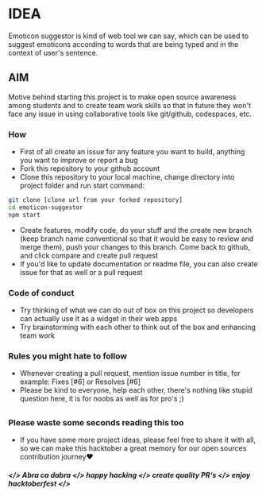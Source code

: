 # IDEA

Emoticon suggestor is kind of web tool we can say, which can be used to suggest emoticons according to words that are being typed and in the context of user's sentence.

## AIM
Motive behind starting this project is to make open source awareness among students and to create team work skills so that in future they won't face any issue in using collaborative tools like git/github, codespaces, etc.

### How
- First of all create an issue for any feature you want to build, anything you want to improve or report a bug
- Fork this repository to your github account
- Clone this repository to your local machine, change directory into project folder and run start command:
```bash
git clone [clone url from your forked repository]
cd emoticon-suggestor
npm start
```

- Create features, modify code, do your stuff and the create new branch (keep branch name conventional so that it would be easy to review and merge them), push your changes to this branch. Come back to github, and click compare and create pull request
- If you'd like to update documentation or readme file, you can also create issue for that as well or a pull request 

### Code of conduct
- Try thinking of what we can do out of box on this project so developers can actually use it as a widget in their web apps
- Try brainstorming with each other to think out of the box and enhancing team work

### Rules you might hate to follow
- Whenever creating a pull request, mention issue number in title, for example: Fixes [#6] or Resolves [#6]
- Please be kind to everyone, help each other, there's nothing like stupid question here, it is for noobs as well as for pro's ;)
##

### Please waste some seconds reading this too
- If you have some more project ideas, please feel free to share it with all, so we can make this hacktober a great memory for our open sources contribution journey❤
##### </> Abra ca dabra </> happy hacking </> create quality PR's </> enjoy hacktoberfest </>
